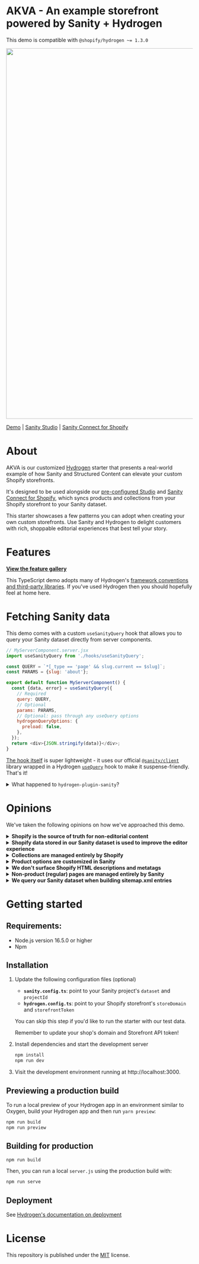 # AKVA - An example storefront powered by Sanity + Hydrogen

This demo is compatible with `@shopify/hydrogen ~= 1.3.0`

<img src="https://user-images.githubusercontent.com/209129/173065853-77b26be2-dd15-4b4d-8164-850e70247b88.png" width="1000" />

[Demo][hydrogen-sanity-demo] | [Sanity Studio][sanity-shopify-studio] | [Sanity Connect for Shopify][sanity-connect]

# About

AKVA is our customized [Hydrogen][hydrogen-github] starter that presents a real-world example of how Sanity and Structured Content can elevate your custom Shopify storefronts.

It's designed to be used alongside our [pre-configured Studio][sanity-shopify-studio] and [Sanity Connect for Shopify][sanity-connect], which syncs products and collections from your Shopify storefront to your Sanity dataset.

This starter showcases a few patterns you can adopt when creating your own custom storefronts. Use Sanity and Hydrogen to delight customers with rich, shoppable editorial experiences that best tell your story.

# Features

**[View the feature gallery][about]**

This TypeScript demo adopts many of Hydrogen's [framework conventions and third-party libraries][hydrogen-framework]. If you've used Hydrogen then you should hopefully feel at home here.

# Fetching Sanity data

This demo comes with a custom `useSanityQuery` hook that allows you to query your Sanity dataset directly from server components.

```js
// MyServerComponent.server.jsx
import useSanityQuery from './hooks/useSanityQuery';

const QUERY = `*[_type == 'page' && slug.current == $slug]`;
const PARAMS = {slug: 'about'};

export default function MyServerComponent() {
  const {data, error} = useSanityQuery({
    // Required
    query: QUERY,
    // Optional
    params: PARAMS,
    // Optional: pass through any useQuery options
    hydrogenQueryOptions: {
      preload: false,
    },
  });
  return <div>{JSON.stringify(data)}</div>;
}
```

[The hook itself][use-sanity-query-hook] is super lightweight - it uses our official [`@sanity/client`][sanity-js-client] library wrapped in a Hydrogen [`useQuery`][hydrogen-use-query] hook to make it suspense-friendly. That's it!

<details>
<summary>What happened to <code>hydrogen-plugin-sanity</code>?</summary>

We've deprecated this plugin as it promoted conducting larger fetches (at the page level) and using shared context.

In practice, this was very difficult to reason about and worked against the benefits of using React Server Components.

We recommend that you keep fetching logic scoped to the specific components that need them, even if they are deeply nested in Portable Text.

Whilst this will may mean more queries, you'll have _much better_ control over exactly how much you're fetching from the Storefront API as well as being able to define component-specific caching / prefetching logic.

</details>

# Opinions

We've taken the following opinions on how we've approached this demo.

<details>
<summary><strong>Shopify is the source of truth for non-editorial content</strong></summary>

- For products, this includes titles, handles, variant images and product options.
- For collections, this includes titles and collection images.

</details>

<details>
<summary><strong>Shopify data stored in our Sanity dataset is used to improve the editor experience</strong></summary>

- This allows us to display things like product status, prices and even inventory levels right in our Sanity Studio.
- Our application always fetches from Shopify's Storefront API at runtime to ensure we have the freshest data possible, especially important when dealing with fast-moving inventory.

</details>

<details>
<summary><strong>Collections are managed entirely by Shopify</strong></summary>

- Shopify is used to handle collection rules and sort orders.

</details>

<details>
<summary><strong>Product options are customized in Sanity</strong></summary>

- Data added to specific product options (for example, associating a hex value with the color 'Red', or a string value with the Poster size 'A2') is done in Sanity.
- We treat this quite simply and manage these in a dedicated field within the `Settings` section of our studio. We also make sure to query this field whenever querying products in our Sanity dataset.
- This could alternatively be managed with Shopify's metatags.

</details>

<details>
<summary><strong>We don't surface Shopify HTML descriptions and metatags</strong></summary>

- For this demo, Shopify tags are used purely as a non-visual organizational tool (to drive automated collections) and we use Portable Text over Shopify's description HTML field. However, Hydrogen makes it very easy to surface these in your application if needed.

</details>

<details>
<summary><strong>Non-product (regular) pages are managed entirely by Sanity</strong></summary>

- Shopify pages and blog posts (associated with the Online Store) channel aren't used in this demo. A dedicated `page` document type in Sanity has been created for this purpose.

</details>

<details>
<summary><strong>We query our Sanity dataset when building sitemap.xml entries</strong></summary>

- We use Sanity as the source of truth when determining whether a product or collection page is _visible_.
- This gives us the flexibility to add custom logic to control whether certain pages should be visible or not. For example, if you wanted to hide product pages within a specific date range, or hide collections that didn't have any editorial modules assigned to them.

</details>

# Getting started

## Requirements:

- Node.js version 16.5.0 or higher
- Npm

## Installation

1.  Update the following configuration files (optional)

    - **`sanity.config.ts`**: point to your Sanity project's `dataset` and `projectId`
    - **`hydrogen.config.ts`**: point to your Shopify storefront's `storeDomain` and `storefrontToken`

    You can skip this step if you'd like to run the starter with our test data.

    Remember to update your shop's domain and Storefront API token!

2.  Install dependencies and start the development server

    ```bash
    npm install
    npm run dev
    ```

3.  Visit the development environment running at http://localhost:3000.

## Previewing a production build

To run a local preview of your Hydrogen app in an environment similar to Oxygen, build your Hydrogen app and then run `yarn preview`:

```bash
npm run build
npm run preview
```

## Building for production

```bash
npm run build
```

Then, you can run a local `server.js` using the production build with:

```bash
npm run serve
```

## Deployment

See [Hydrogen's documentation on deployment][hydrogen-framework-deployment]

# License

This repository is published under the [MIT][license] license.

[about]: https://hydrogen-sanity-demo.com/pages/about
[hydrogen-sanity-demo]: https://hydrogen-sanity-demo.com
[hydrogen-github]: https://github.com/Shopify/hydrogen
[hydrogen-framework]: https://shopify.dev/api/hydrogen/framework
[hydrogen-framework-deployment]: https://shopify.dev/custom-storefronts/hydrogen/deployment
[hydrogen-product-components]: https://shopify.dev/api/hydrogen/components/product-variant
[hydrogen-use-query]: https://shopify.dev/api/hydrogen/hooks/global/usequery
[license]: https://github.com/sanity-io/sanity/blob/next/LICENSE
[sanity-connect]: https://www.sanity.io/docs/sanity-connect-for-shopify
[sanity-js-client]: https://www.sanity.io/docs/js-client
[sanity-portable-text]: https://www.sanity.io/guides/introduction-to-portable-text
[sanity-shopify-studio]: https://github.com/sanity-io/sanity-shopify-studio
[sanity-structured-content-patterns]: https://www.sanity.io/guides/structured-content-patterns-for-e-commerce
[shopify-storefront-api]: https://shopify.dev/api/storefront
[shopify-analytics]: https://shopify.dev/api/hydrogen/components/framework/shopifyanalytics
[use-sanity-query-hook]: ./src/hooks/useSanityQuery.ts
